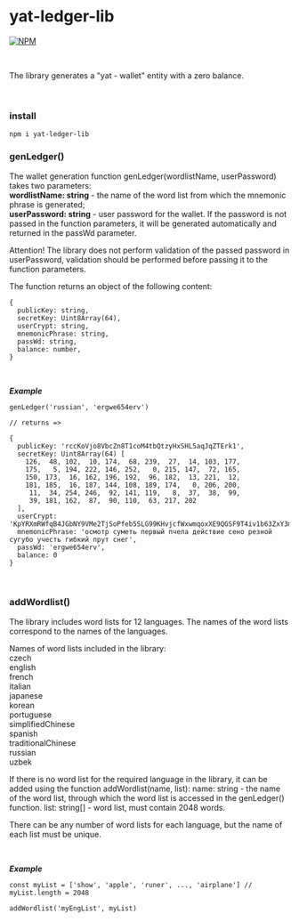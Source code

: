 # yat-ledger-lib  
[![NPM](https://nodei.co/npm/yat-ledger-lib.png?compact=true)](https://npmjs.org/package/yat-ledger-lib)

&nbsp;
&nbsp;

The library generates a "yat - wallet" entity with a zero balance.

&nbsp;
&nbsp;

### install  

```
npm i yat-ledger-lib
```

### genLedger()

The wallet generation function genLedger(wordlistName, userPassword) takes two parameters:  
**wordlistName: string** - the name of the word list from which the mnemonic phrase is generated;  
**userPassword: string** - user password for the wallet. If the password is not passed in the function parameters, it will be generated automatically and returned in the passWd parameter.  

Attention! The library does not perform validation of the passed password in userPassword, validation should be performed before passing it to the function parameters.  

The function returns an object of the following content:

```
{
  publicKey: string,
  secretKey: Uint8Array(64),
  userCrypt: string,
  mnemonicPhrase: string,
  passWd: string,
  balance: number,
}
```

&nbsp;
&nbsp;

***Example***

```
genLedger('russian', 'ergwe654erv')

// returns =>

{
  publicKey: 'rccKoVjo8VbcZn8T1coM4tbQtzyHxSHL5aqJqZTErk1',
  secretKey: Uint8Array(64) [
    126,  48, 102,  10, 174,  68, 239,  27,  14, 103, 177,
    175,   5, 194, 222, 146, 252,   0, 215, 147,  72, 165,
    150, 173,  16, 162, 196, 192,  96, 182,  13, 221,  12,
    181, 185,  16, 187, 144, 108, 189, 174,   0, 206, 200,
     11,  34, 254, 246,  92, 141, 119,   8,  37,  38,  99,
     39, 181, 162,  87,  90, 110,  63, 217, 202
  ],
  userCrypt: 'KpYRXmRWfqB4JGbNY9VMe2TjSoPfeb5SLG99KHvjcfWxwmqoxXE9QGSF9T4iv1b63ZxY3m9MwLBEi6MkxLJMiscJ2aUU7BeEqtVQhoDCt6S1UGZz8bd7ejmpqkLbod9a2Dvs6a8mueuAPqucTqTV61rC5nWaf7MQTzZLpzJfLpAR9sG5t56BJTKRzfoTpiNn2XQbNMhUWPF9YuoHv6SisZW3BKxLSPyM1zvJen3',
  mnemonicPhrase: 'осмотр суметь первый пчела действие сено резной сугубо учесть гибкий прут снег',
  passWd: 'ergwe654erv',
  balance: 0
}
```
&nbsp;
&nbsp;
### addWordlist()

The library includes word lists for 12 languages. The names of the word lists correspond to the names of the languages.

Names of word lists included in the library:  
czech  
english  
french  
italian  
japanese  
korean  
portuguese  
simplifiedChinese  
spanish  
traditionalChinese  
russian  
uzbek  

If there is no word list for the required language in the library, it can be added using the function addWordlist(name, list):
name: string - the name of the word list, through which the word list is accessed in the genLedger() function.
list: string[] - word list, must contain 2048 words.

There can be any number of word lists for each language, but the name of each list must be unique.  

&nbsp;
&nbsp;

***Example***

```
const myList = ['show', 'apple', 'runer', ..., 'airplane'] // myList.length = 2048 

addWordlist('myEngList', myList)

```
